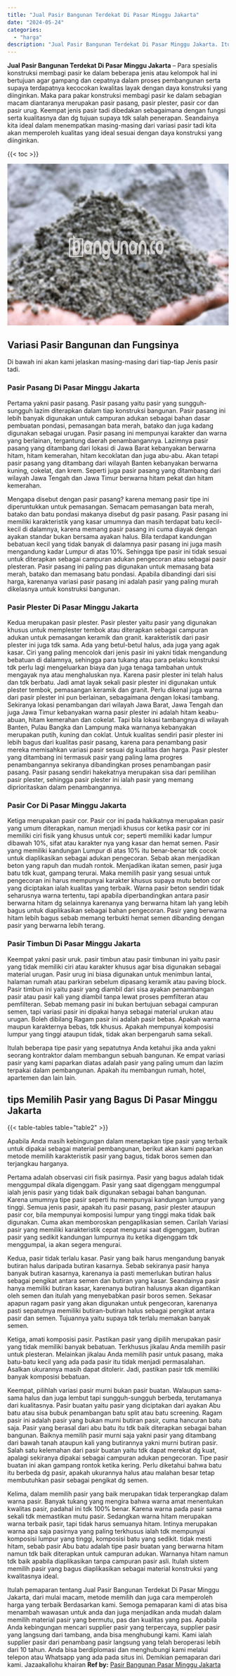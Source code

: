 ```yaml
---
title: "Jual Pasir Bangunan Terdekat Di Pasar Minggu Jakarta"
date: "2024-05-24"
categories: 
  - "harga"
description: "Jual Pasir Bangunan Terdekat Di Pasar Minggu Jakarta. Itulah pemaparan tentang Jual Pasir Bangunan Terdekat Di Pasar Minggu Jakarta, dari mulai macam, metode..."
---
```


**Jual Pasir Bangunan Terdekat Di Pasar Minggu Jakarta** – Para spesialis konstruksi membagi pasir ke dalam beberapa jenis atau kelompok hal ini bertujuan agar gampang dan cepatnya dalam proses pembangunan serta supaya terdapatnya kecocokan kwalitas layak dengan daya konstruksi yang diinginkan. Maka para pakar konstruksi membagi pasir ke dalam sebagian macam diantaranya merupakan pasir pasang, pasir plester, pasir cor dan pasir urug. Keempat jenis pasir tadi dibedakan sebagaimana dengan fungsi serta kualitasnya dan dg tujuan supaya tdk salah penerapan. Seandainya kita ideal dalam menempatkan masing-masing dari variasi pasir tadi kita akan memperoleh kualitas yang ideal sesuai dengan daya konstruksi yang diinginkan.

{{< toc >}}

![Jual Pasir Bangunan Terdekat Di Pasar Minggu Jakarta](/images/jual-pasir-bangunan-53.png)

## Variasi Pasir Bangunan dan Fungsinya

Di bawah ini akan kami jelaskan masing-masing dari tiap-tiap Jenis pasir tadi.

### Pasir Pasang Di Pasar Minggu Jakarta

Pertama yakni pasir pasang. Pasir pasang yaitu pasir yang sungguh-sungguh lazim diterapkan dalam tiap konstruksi bangunan. Pasir pasang ini lebih banyak digunakan untuk campuran adukan sebagai bahan dasar pembuatan pondasi, pemasangan bata merah, batako dan juga kadang digunakan sebagai urugan. Pasir pasang ini mempunyai karakter dan warna yang berlainan, tergantung daerah penambangannya. Lazimnya pasir pasang yang ditambang dari lokasi di Jawa Barat kebanyakan berwarna hitam, hitam kemerahan, hitam kecoklatan dan juga abu-abu. Akan tetapi pasir pasang yang ditambang dari wilayah Banten kebanyakan berwarna kuning, cokelat, dan krem. Seperti juga pasir pasang yang ditambang dari wilayah Jawa Tengah dan Jawa Timur berwarna hitam pekat dan hitam kemerahan.

Mengapa disebut dengan pasir pasang? karena memang pasir tipe ini diperuntukkan untuk pemasangan. Semacam pemasangan bata merah, batako dan batu pondasi makanya disebut dg pasir pasang. Pasir pasang ini memiliki karakteristik yang kasar umumnya dan masih terdapat batu kecil-kecil di dalamnya, karena memang pasir pasang ini cuma diayak dengan ayakan standar bukan bersama ayakan halus. Bila terdapat kandungan bebatuan kecil yang tidak banyak di dalamnya pasir pasang ini juga masih mengandung kadar Lumpur di atas 10%. Sehingga tipe pasir ini tidak sesuai untuk diterapkan sebagai campuran adukan pengecoran atau sebagai pasir plesteran. Pasir pasang ini paling pas digunakan untuk memasang bata merah, batako dan memasang batu pondasi. Apabila dibandingi dari sisi harga, karenanya variasi pasir pasang ini adalah pasir yang paling murah dikelasnya untuk konstruksi bangunan.

### Pasir Plester Di Pasar Minggu Jakarta

Kedua merupakan pasir plester. Pasir plester yaitu pasir yang digunakan khusus untuk memplester tembok atau diterapkan sebagai campuran adukan untuk pemasangan keramik dan granit. karakteristik dari pasir plester ini juga tdk sama. Ada yang betul-betul halus, ada juga yang agak kasar. Ciri yang paling mencolok dari jenis pasir ini yakni tidak mengandung bebatuan di dalamnya, sehingga para tukang atau para pelaku konstruksi tdk perlu lagi mengeluarkan biaya dan juga tenaga tambahan untuk mengayak nya atau menghaluskan nya. Karena pasir plester ini telah halus dan tdk berbatu. Jadi amat layak sekali pasir plester ini digunakan untuk plester tembok, pemasangan keramik dan granit. Perlu dikenal juga warna dari pasir plester ini pun berlainan, sebagaimana dengan lokasi tambang. Sekiranya lokasi penambangan dari wilayah Jawa Barat, Jawa Tengah dan juga Jawa Timur kebanyakan warna pasir plester ini adalah hitam keabu-abuan, hitam kemerahan dan cokelat. Tapi bila lokasi tambangnya di wilayah Banten, Pulau Bangka dan Lampung maka warnanya kebanyakan merupakan putih, kuning dan coklat. Untuk kualitas sendiri pasir plester ini lebih bagus dari kualitas pasir pasang, karena para penambang pasir mereka memisahkan variasi pasir sesuai dg kualitas dan harga. Pasir plester yang ditambang ini termasuk pasir yang paling lama progres penambangannya sekiranya dibandingkan proses penambangan pasir pasang. Pasir pasang sendiri hakekatnya merupakan sisa dari pemilihan pasir plester, sehingga pasir plester ini ialah pasir yang memang diprioritaskan dalam penambangannya.

### Pasir Cor Di Pasar Minggu Jakarta

Ketiga merupakan pasir cor. Pasir cor ini pada hakikatnya merupakan pasir yang umum diterapkan, namun menjadi khusus cor ketika pasir cor ini memiliki ciri fisik yang khusus untuk cor; seperti memiliki kadar lumpur dibawah 10%, sifat atau karakter nya yang kasar dan hemat semen. Pasir yang memiliki kandungan Lumpur di atas 10% itu benar-benar tdk cocok untuk diaplikasikan sebagai adukan pengecoran. Sebab akan menjadikan beton yang rapuh dan mudah rontok. Menjadikan ikatan semen, pasir juga batu tdk kuat, gampang terurai. Maka memilih pasir yang sesuai untuk pengecoran ini harus mempunyai karakter khusus supaya mutu beton cor yang diciptakan ialah kualitas yang terbaik. Warna pasir beton sendiri tidak seharusnya warna tertentu, tapi apabila diperbandingkan antara pasir berwarna hitam dg selainnya karenanya yang berwarna hitam lah yang lebih bagus untuk diaplikasikan sebagai bahan pengecoran. Pasir yang berwarna hitam lebih bagus sebab memang terbukti hemat semen dibanding dengan pasir yang berwarna lebih terang.

### Pasir Timbun Di Pasar Minggu Jakarta

Keempat yakni pasir uruk. pasir timbun atau pasir timbunan ini yaitu pasir yang tidak memiliki ciri atau karakter khusus agar bisa digunakan sebagai material urugan. Pasir urug ini biasa digunakan untuk menimbun lantai, halaman rumah atau parkiran sebelum dipasang keramik atau paving block. Pasir timbun ini yaitu pasir yang diambil dari sisa ayakan penambangan pasir atau pasir kali yang diambil tanpa lewat proses pemfilteran atau pemfilteran. Sebab memang pasir ini bukan bertujuan sebagai campuran semen, tapi variasi pasir ini dipakai hanya sebagai material urukan atau urugan. Boleh dibilang Ragam pasir ini adalah pasir bebas. Apakah warna maupun karakternya bebas, tdk khusus. Apakah mempunyai komposisi lumpur yang tinggi ataupun tidak, tidak akan berpengaruh sama sekali.

Itulah beberapa tipe pasir yang sepatutnya Anda ketahui jika anda yakni seorang kontraktor dalam membangun sebuah bangunan. Ke empat variasi pasir yang kami paparkan diatas adalah pasir yang paling umum dan lazim terpakai dalam pembangunan. Apakah itu membangun rumah, hotel, apartemen dan lain lain.

## tips Memilih Pasir yang Bagus Di Pasar Minggu Jakarta

{{< table-tables table="table2" >}}

Apabila Anda masih kebingungan dalam menetapkan tipe pasir yang terbaik untuk dipakai sebagai material pembangunan, berikut akan kami paparkan metode memilih karakteristik pasir yang bagus, tidak boros semen dan terjangkau harganya.

Pertama adalah observasi ciri fisik pasirnya. Pasir yang bagus adalah tidak menggumpal dikala digenggam. Pasir yang saat digenggam menggumpal ialah jenis pasir yang tidak baik digunakan sebagai bahan bangunan. Karena umumnya tipe pasir seperti itu mempunyai kandungan lumpur yang tinggi. Semua jenis pasir, apakah itu pasir pasang, pasir plester ataupun pasir cor, bila mempunyai komposisi lumpur yang tinggi maka tidak baik digunakan. Cuma akan memboroskan pengaplikasian semen. Carilah Variasi pasir yang memiliki karakteristik cepat mengurai saat digenggam, butiran pasir yang sedikit kandungan lumpurnya itu ketika digenggam tdk menggumpal, ia akan segera mengurai.

Kedua, pasir tidak terlalu kasar. Pasir yang baik harus mengandung banyak butiran halus daripada butiran kasarnya. Sebab sekiranya pasir hanya banyak butiran kasarnya, karenanya ia pasti memerlukan butiran halus sebagai pengikat antara semen dan butiran yang kasar. Seandainya pasir hanya memiliki butiran kasar, karenanya butiran halusnya akan digantikan oleh semen dan itulah yang menyebabkan pasir boros semen. Sekasar apapun ragam pasir yang akan digunakan untuk pengecoran, karenanya pasti sepatutnya memiliki butiran-butiran halus sebagai pengikat antara pasir dan semen. Tujuannya yaitu supaya tdk terlalu memakan banyak semen.

Ketiga, amati komposisi pasir. Pastikan pasir yang dipilih merupakan pasir yang tidak memiliki banyak bebatuan. Terkhusus jikalau Anda memilih pasir untuk plesteran. Melainkan jikalau Anda memilih pasir untuk pasang, maka batu-batu kecil yang ada pada pasir itu tidak menjadi permasalahan. Asalkan ukurannya masih dapat ditolerir. Jadi, pastikan pasir tdk memiliki banyak komposisi bebatuan.

Keempat, pilihlah variasi pasir murni bukan pasir buatan. Walaupun sama-sama halus dan juga lembut tapi sungguh-sungguh berbeda, terutamanya dari kualitasnya. Pasir buatan yaitu pasir yang diciptakan dari ayakan Abu batu atau sisa bubuk penambangan batu split atau batu screening. Ragam pasir ini adalah pasir yang bukan murni butiran pasir, cuma hancuran batu saja. Pasir yang berasal dari abu batu itu tdk baik diterapkan sebagai bahan bangunan. Baiknya memilih pasir murni saja yakni pasir yang ditambang dari bawah tanah ataupun kali yang butirannya yakni murni butiran pasir. Salah satu kelemahan dari pasir buatan yaitu tdk dapat merekat dg kuat, apalagi sekiranya dipakai sebagai campuran adukan pengecoran. Tipe pasir buatan ini akan gampang rontok ketika kering. Perlu diketahui bahwa batu itu berbeda dg pasir, apakah ukurannya halus atau malahan besar tetap membutuhkan pasir sebagai pengikat dg semen.

Kelima, dalam memilih pasir yang baik merupakan tidak terperangkap dalam warna pasir. Banyak tukang yang mengira bahwa warna amat menentukan kwalitas pasir, padahal ini tdk 100% benar. Karena warna pada pasir sama sekali tdk memastikan mutu pasir. Sedangkan warna hitam merupakan warna terbaik pasir, tapi tidak harus semuanya hitam. Intinya merupakan warna apa saja pasirnya yang paling terkhusus ialah tdk mempunyai komposisi lumpur yang tinggi, komposisi batu yang sedikit. tidak mesti hitam, sebab pasir Abu batu adalah tipe pasir buatan yang berwarna hitam namun tdk baik diterapkan untuk campuran adukan. Warnanya hitam namun tdk baik apabila diaplikasikan tanpa campuran pasir asli. Itulah sistem memilih pasir yang bagus diaplikasikan sebagai material konstruksi yang kwalitasnya ideal.

Itulah pemaparan tentang Jual Pasir Bangunan Terdekat Di Pasar Minggu Jakarta, dari mulai macam, metode memilih dan juga cara memperoleh harga yang terbaik Berdasarkan kami. Semoga pemaparan kami di atas bisa menambah wawasan untuk anda dan juga menjadikan anda mudah dalam memilih material pasir yang bermutu, pas dan kualitas yang pas. Apabila Anda kebingungan mencari supplier pasir yang terpercaya, supplier pasir yang langsung dari tambang, anda bisa menghubungi kami. Kami ialah supplier pasir dari penambang pasir langsung yang telah beroperasi lebih dari 10 tahun. Anda bisa berdiplomasi dan menghubungi kami melalui telepon atau Whatsapp yang ada pada situs ini. Demikian pemaparan dari kami. Jazaakallohu khairan
**Ref by:** [Pasir Bangunan Pasar Minggu Jakarta](https://id.wikipedia.org/wiki/Pasir)
